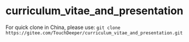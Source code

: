 # curriculum_vitae_and_presentation
For quick clone in China, please use:
`git clone https://gitee.com/TouchDeeper/curriculum_vitae_and_presentation.git`
